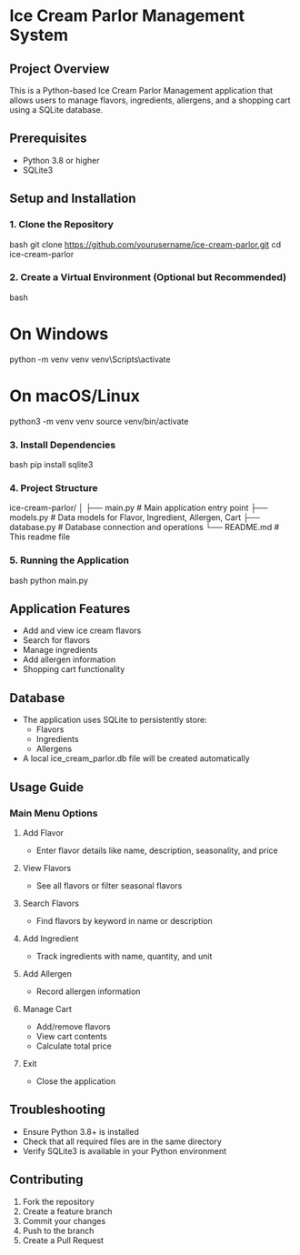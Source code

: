 # Ice Cream Parlor Management System

## Project Overview
This is a Python-based Ice Cream Parlor Management application that allows users to manage flavors, ingredients, allergens, and a shopping cart using a SQLite database.

## Prerequisites
- Python 3.8 or higher
- SQLite3

## Setup and Installation

### 1. Clone the Repository
bash
git clone https://github.com/yourusername/ice-cream-parlor.git
cd ice-cream-parlor


### 2. Create a Virtual Environment (Optional but Recommended)
bash
# On Windows
python -m venv venv
venv\Scripts\activate

# On macOS/Linux
python3 -m venv venv
source venv/bin/activate


### 3. Install Dependencies
bash
pip install sqlite3


### 4. Project Structure

ice-cream-parlor/
│
├── main.py              # Main application entry point
├── models.py            # Data models for Flavor, Ingredient, Allergen, Cart
├── database.py          # Database connection and operations
└── README.md            # This readme file


### 5. Running the Application
bash
python main.py


## Application Features
- Add and view ice cream flavors
- Search for flavors
- Manage ingredients
- Add allergen information
- Shopping cart functionality

## Database
- The application uses SQLite to persistently store:
  - Flavors
  - Ingredients
  - Allergens
- A local ice_cream_parlor.db file will be created automatically

## Usage Guide

### Main Menu Options
1. Add Flavor
   - Enter flavor details like name, description, seasonality, and price

2. View Flavors
   - See all flavors or filter seasonal flavors

3. Search Flavors
   - Find flavors by keyword in name or description

4. Add Ingredient
   - Track ingredients with name, quantity, and unit

5. Add Allergen
   - Record allergen information

6. Manage Cart
   - Add/remove flavors
   - View cart contents
   - Calculate total price

7. Exit
   - Close the application

## Troubleshooting
- Ensure Python 3.8+ is installed
- Check that all required files are in the same directory
- Verify SQLite3 is available in your Python environment

## Contributing
1. Fork the repository
2. Create a feature branch
3. Commit your changes
4. Push to the branch
5. Create a Pull Request
